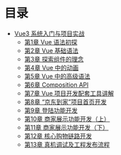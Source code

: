 # 目录

* [Vue3 系统入门与项目实战](mkw-vue-jddj/README)
    * [第1章 Vue 语法初探 ](mkw-vue-jddj/Chapter1)
    * [第2章 Vue 基础语法](mkw-vue-jddj/Chapter2)
    * [第3章 探索组件的理念](mkw-vue-jddj/Chapter3)
    * [第4章 Vue 中的动画](mkw-vue-jddj/Chapter4)
    * [第5章 Vue 中的高级语法 ](mkw-vue-jddj/Chapter5)
    * [第6章 Composition API](mkw-vue-jddj/Chapter6)
    * [第7章 Vue 项目开发配套工具讲解](mkw-vue-jddj/Chapter7)
    * [第8章 “京东到家”项目首页开发](mkw-vue-jddj/Chapter8)
    * [第9章 登陆功能开发](mkw-vue-jddj/Chapter9)
    * [第10章 商家展示功能开发（上）](mkw-vue-jddj/Chapter10)
    * [第11章 商家展示功能开发（下）](mkw-vue-jddj/Chapter11)
    * [第12章 核心购物链路开发](mkw-vue-jddj/Chapter12)
    * [第13章 真机调试及工程发布流程](mkw-vue-jddj/Chapter13)



<output>
<div id="root"></div>
</output>

<script>
    // Vue.createApp 创建vue实例
    Vue.createApp({
        data(){
            return {
                content: 1
            }
        },
        // 页面加载完成执行的函数
        mounted(){
            setInterval(()=>{
                this.content += 1
            },1000)
        },
        template: '<div>{{content}}</div>'
    }).mount('#root')
</script>

